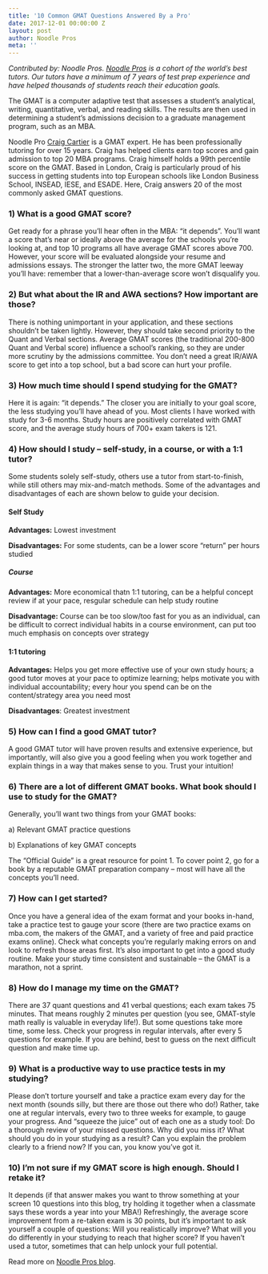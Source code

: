 ```yaml
---
title: '10 Common GMAT Questions Answered By a Pro'
date: 2017-12-01 00:00:00 Z
layout: post
author: Noodle Pros
meta: ''
--- 
```

*Contributed by: Noodle Pros. [Noodle Pros](https://www.noodlepros.com/) is a cohort of the world’s best tutors. Our tutors have a minimum of 7 years of test prep experience and have helped thousands of students reach their education goals.*

The GMAT is a computer adaptive test that assesses a student’s analytical, writing, quantitative, verbal, and reading skills. The results are then used in determining a student’s admissions decision to a graduate management program, such as an MBA. 

Noodle Pro [Craig Cartier](https://www.noodlepros.com/tutor/profile/ZDlmOGEwMmE3OTdhZTl) is a GMAT expert. He has been professionally tutoring for over 15 years. Craig has helped clients earn top scores and gain admission to top 20 MBA programs. Craig himself holds a 99th percentile score on the GMAT. Based in London, Craig is particularly proud of his success in getting students into top European schools like London Business School, INSEAD, IESE, and ESADE. 
Here, Craig answers 20 of the most commonly asked GMAT questions.

### **1) What is a good GMAT score?**

Get ready for a phrase you’ll hear often in the MBA: “it depends”. You’ll want a score that’s near or ideally above the average for the schools you’re looking at, and top 10 programs all have average GMAT scores above 700. However, your score will be evaluated alongside your resume and admissions essays. The stronger the latter two, the more GMAT leeway you’ll have: remember that a lower-than-average score won’t disqualify you.

### **2)	But what about the IR and AWA sections? How important are those?**

There is nothing unimportant in your application, and these sections shouldn’t be taken lightly. However, they should take second priority to the Quant and Verbal sections. Average GMAT scores (the traditional 200-800 Quant and Verbal score) influence a school’s ranking, so they are under more scrutiny by the admissions committee. You don’t need a great IR/AWA score to get into a top school, but a bad score can hurt your profile.

### **3)	How much time should I spend studying for the GMAT?**

Here it is again: “it depends.” The closer you are initially to your goal score, the less studying you’ll have ahead of you. Most clients I have worked with study for 3-6 months. Study hours are positively correlated with GMAT score, and the average study hours of 700+ exam takers is 121.

### **4)	How should I study – self-study, in a course, or with a 1:1 tutor?**

Some students solely self-study, others use a tutor from start-to-finish, while still others may mix-and-match methods. Some of the advantages and disadvantages of each are shown below to guide your decision.

#### **Self Study**
**Advantages:** Lowest investment

**Disadvantages:** For some students, can be a lower score “return” per hours studied 

##### **Course**
**Advantages:** More economical thatn 1:1 tutoring, can be a helpful concept review if at your pace, resgular schedule can help study routine

**Disadvantage:** Course can be too slow/too fast for you as an individual, can be difficult to correct individual habits in a course environment, can put too much emphasis on concepts over strategy

#### **1:1 tutoring**
**Advantages:** Helps you get more effective use of your own study hours; a good tutor moves at your pace to optimize learning; helps motivate you with individual accountability; every hour you spend can be on the content/strategy area you need most

**Disadvantages**: Greatest investment

### **5)	How can I find a good GMAT tutor?**

A good GMAT tutor will have proven results and extensive experience, but importantly, will also give you a good feeling when you work together and explain things in a way that makes sense to you. Trust your intuition!

### **6)	There are a lot of different GMAT books. What book should I use to study for the GMAT?**

Generally, you’ll want two things from your GMAT books:

a)	Relevant GMAT practice questions

b)	Explanations of key GMAT concepts

The “Official Guide” is a great resource for point 1. To cover point 2, go for a book by a reputable GMAT preparation company – most will have all the concepts you’ll need.

### **7)	How can I get started?**

Once you have a general idea of the exam format and your books in-hand, take a practice test to gauge your score (there are two practice exams on mba.com, the makers of the GMAT, and a variety of free and paid practice exams online). Check what concepts you’re regularly making errors on and look to refresh those areas first. It’s also important to get into a good study routine. Make your study time consistent and sustainable – the GMAT is a marathon, not a sprint.

### **8)	How do I manage my time on the GMAT?**

There are 37 quant questions and 41 verbal questions; each exam takes 75 minutes. That means roughly 2 minutes per question (you see, GMAT-style math really is valuable in everyday life!). But some questions take more time, some less. Check your progress in regular intervals, after every 5 questions for example. If you are behind, best to guess on the next difficult question and make time up. 

### **9)	What is a productive way to use practice tests in my studying?**

Please don’t torture yourself and take a practice exam every day for the next month (sounds silly, but there are those out there who do!) Rather, take one at regular intervals, every two to three weeks for example, to gauge your progress. And “squeeze the juice” out of each one as a study tool: Do a thorough review of your missed questions. Why did you miss it? What should you do in your studying as a result? Can you explain the problem clearly to a friend now? If you can, you know you’ve got it.

### **10)	I’m not sure if my GMAT score is high enough. Should I retake it?**

It depends (if that answer makes you want to throw something at your screen 10 questions into this blog, try holding it together when a classmate says these words a year into your MBA!) Refreshingly, the average score improvement from a re-taken exam is 30 points, but it’s important to ask yourself a couple of questions: Will you realistically improve? What will you do differently in your studying to reach that higher score?  If you haven’t used a tutor, sometimes that can help unlock your full potential.


Read more on [Noodle Pros blog](https://www.noodlepros.com/blog/2017/11/27/gmat-questions-answered/). 



